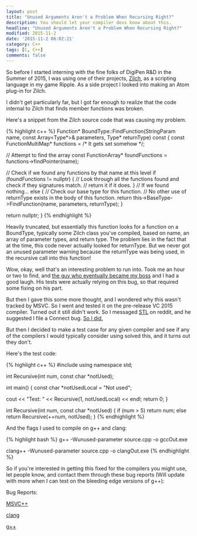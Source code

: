 ```yaml
---
layout: post
title: "Unused Arguments Aren't a Problem When Recursing Right?"
description: You should let your compiler devs know about this.
headline: "Unused Arguments Aren't a Problem When Recursing Right?"
modified: 2015-11-2
date: '2015-11-2 06:02:21'
category: C++
tags: [C, C++]
comments: false
---
```


So before I started interning with the fine folks of DigiPen R&D in the Summer of 2015, I was using one of their projects, [Zilch](http://zilch.digipen.edu/home/), as a scripting language in my game Ripple. As a side project I looked into making an Atom plug-in for Zilch. 

I didn't get particularly far, but I got far enough to realize that the code internal to Zilch that finds member functions was broken. 

Here's a snippet from the Zilch source code that was causing my problem.

{% highlight c++ %}
Function* BoundType::FindFunction(StringParam name, const Array<Type*>& parameters, Type* returnType) const
{
  const FunctionMultiMap* functions = /* It gets set somehow */;

  // Attempt to find the array
  const FunctionArray* foundFunctions = functions->findPointer(name);

  // Check if we found any functions by that name at this level
  if (foundFunctions != nullptr)
  {
    // Look through all the functions found and check if they signatures match.
    // return it if it does.
  }
  // If we found nothing...
  else
  {
    // Check our base type for this function.
    // No other use of returnType exists in the body of this function.
    return this->BaseType->FindFunction(name, parameters, returnType);
  }

  return nullptr;
}
{% endhighlight %}

Heavily truncated, but essentially this function looks for a function on a BoundType, typically some Zilch class you've compiled, based on name, an array of parameter types, and return type. The problem lies in the fact that at the time, this code never actually looked for returnType. But we never got an unused parameter warning because the returnType was being used, in the recursive call into this function!

Wow, okay, well that's an interesting problem to run into. Took me an hour or two to find, and [the guy who eventually became my boss](http://motleycoder.com/) and I had a good laugh. His tests were actually relying on this bug, so that required some fixing on his part.

But then I gave this some more thought, and I wondered why this wasn't tracked by MSVC. So I went and tested it on the pre-release VC 2015 compiler. Turned out it still didn't work. So I messaged [STL](http://nuwen.net/stl.html) on reddit, and he suggested I file a Connect bug. [So I did.](https://connect.microsoft.com/VisualStudio/feedback/details/1189216)

But then I decided to make a test case for any given compiler and see if any of the compilers I would typically consider using solved this, and it turns out they don't.

Here's the test code: 

{% highlight c++ %}
#include <iostream>
using namespace std;


int Recursive(int num, const char *notUsed);

int main()
{
  const char *notUsedLocal = "Not used";

  cout << "Test: "
       << Recursive(1, notUsedLocal)
       << endl;
  return 0;
}

int Recursive(int num, const char *notUsed) 
{
  if (num > 5)
    return num;
  else
    return Recursive(++num, notUsed);
}
{% endhighlight %}

And the flags I used to compile on g++ and clang:


{% highlight bash %}
g++ -Wunused-parameter source.cpp -o gccOut.exe


clang++ -Wunused-parameter source.cpp -o clangOut.exe
{% endhighlight %}

So if you're interested in getting this fixed for the compilers you might use, let people know, and contact them through these bug reports (Will update with more when I can test on the bleeding edge versions of g++):

Bug Reports:

[MSVC++](https://connect.microsoft.com/VisualStudio/feedback/details/1189216)

[clang](https://llvm.org/bugs/show_bug.cgi?id=25425)

[g++](https://gcc.gnu.org/bugzilla/show_bug.cgi?id=68230)

